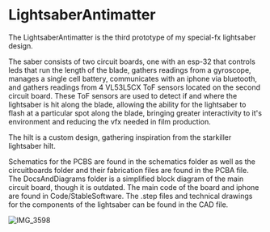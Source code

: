 # LightsaberAntimatter

The LightsaberAntimatter is the third prototype of my special-fx lightsaber design.

The saber consists of two circuit boards, one with an esp-32 that controls leds that run the length of the blade, gathers readings from a gyroscope, manages a single cell battery, communicates with an iphone via bluetooth, and gathers readings from 4 VL53L5CX ToF sensors located on the second circuit board. These ToF sensors are used to detect if and where the lightsaber is hit along the blade, allowing the ability for the lightsaber to flash at a particular spot along the blade, bringing greater interactivity to it's environment and reducing the vfx needed in film production.

The hilt is a custom design, gathering inspiration from the starkiller lightsaber hilt.

Schematics for the PCBS are found in the schematics folder as well as the circuitboards folder and their fabrication files are found in the PCBA file. The DocsAndDiagrams folder is a simplified block diagram of the main circuit board, though it is outdated. The main code of the board and iphone are found in Code/StableSoftware. The .step files and technical drawings for the components of the lightsaber can be found in the CAD file.

![IMG_3598](https://user-images.githubusercontent.com/111181016/228497854-ef3d886b-d0a6-4b71-9624-ed71e76e2068.jpg)
